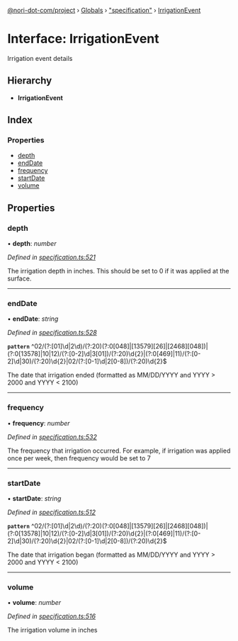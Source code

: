 [@nori-dot-com/project](../README.md) › [Globals](../globals.md) › ["specification"](../modules/_specification_.md) › [IrrigationEvent](_specification_.irrigationevent.md)

# Interface: IrrigationEvent

Irrigation event details

## Hierarchy

* **IrrigationEvent**

## Index

### Properties

* [depth](_specification_.irrigationevent.md#depth)
* [endDate](_specification_.irrigationevent.md#enddate)
* [frequency](_specification_.irrigationevent.md#frequency)
* [startDate](_specification_.irrigationevent.md#startdate)
* [volume](_specification_.irrigationevent.md#volume)

## Properties

###  depth

• **depth**: *number*

*Defined in [specification.ts:521](https://github.com/nori-dot-eco/nori-dot-com/blob/955580b/packages/project/src/specification.ts#L521)*

The irrigation depth in inches. This should be set to 0 if it was applied at the surface.

___

###  endDate

• **endDate**: *string*

*Defined in [specification.ts:528](https://github.com/nori-dot-eco/nori-dot-com/blob/955580b/packages/project/src/specification.ts#L528)*

**`pattern`** ^02\/(?:[01]\d|2\d)\/(?:20)(?:0[048]|[13579][26]|[2468][048])|(?:0[13578]|10|12)\/(?:[0-2]\d|3[01])\/(?:20)\d{2}|(?:0[469]|11)\/(?:[0-2]\d|30)\/(?:20)\d{2}|02\/(?:[0-1]\d|2[0-8])\/(?:20)\d{2}$

The date that irrigation ended (formatted as MM/DD/YYYY and YYYY > 2000 and YYYY < 2100)

___

###  frequency

• **frequency**: *number*

*Defined in [specification.ts:532](https://github.com/nori-dot-eco/nori-dot-com/blob/955580b/packages/project/src/specification.ts#L532)*

The frequency that irrigation occurred. For example, if irrigation was applied once per week, then frequency would be set to 7

___

###  startDate

• **startDate**: *string*

*Defined in [specification.ts:512](https://github.com/nori-dot-eco/nori-dot-com/blob/955580b/packages/project/src/specification.ts#L512)*

**`pattern`** ^02\/(?:[01]\d|2\d)\/(?:20)(?:0[048]|[13579][26]|[2468][048])|(?:0[13578]|10|12)\/(?:[0-2]\d|3[01])\/(?:20)\d{2}|(?:0[469]|11)\/(?:[0-2]\d|30)\/(?:20)\d{2}|02\/(?:[0-1]\d|2[0-8])\/(?:20)\d{2}$

The date that irrigation began (formatted as MM/DD/YYYY and YYYY > 2000 and YYYY < 2100)

___

###  volume

• **volume**: *number*

*Defined in [specification.ts:516](https://github.com/nori-dot-eco/nori-dot-com/blob/955580b/packages/project/src/specification.ts#L516)*

The irrigation volume in inches
